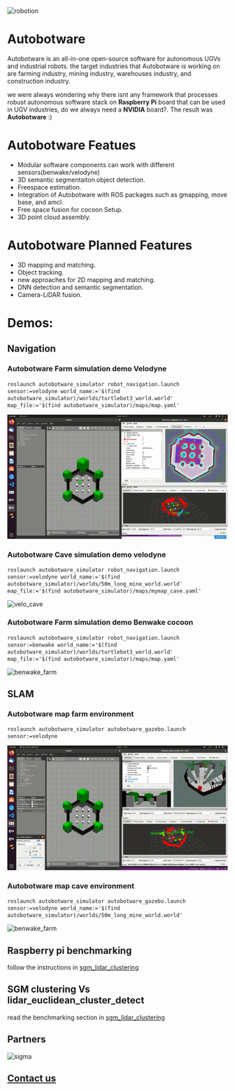 ![robotion](https://autobotware.ai/wp-content/uploads/2021/05/Asset-1@4x-e1620559830684.png)

# Autobotware
Autobotware is an all-in-one open-source software for autonomous UGVs and industrial robots. the target industries that Autobotware is working on are farming industry, mining industry, warehouses industry, and construction industry. 

we were always wondering why there isnt any framework that processes robust autonomous software stack on **Raspberry Pi** board that can be used in UGV industries, do we always need a **NVIDIA** board?. The result was **Autobotware** :)

# Autobotware Featues

- Modular software components can work with different sensors(benwake/velodyne)
- 3D semantic segmentaiton object detection.
- Freespace estimation.
- Integration of Autobotware with ROS packages such as gmapping, move base, and amcl.
- Free space fusion for cocoon Setup.
- 3D point cloud assembly.

# Autobotware Planned Features

- 3D mapping and matching.
- Object tracking.
- new approaches for 2D mapping and matching.
- DNN detection and semantic segmentation.
- Camera-LiDAR fusion.


# Demos:
## Navigation
### Autobotware Farm simulation demo Velodyne 

    roslaunch autobotware_simulator robot_navigation.launch sensor:=velodyne world_name:='$(find autobotware_simulator)/worlds/turtlebot3_world.world' map_file:='$(find autobotware_simulator)/maps/map.yaml'

![velo_farm](autobotware_simulator/docs/velodyne_farming_demo.gif)

### Autobotware Cave simulation demo velodyne

    roslaunch autobotware_simulator robot_navigation.launch sensor:=velodyne world_name:='$(find autobotware_simulator)/worlds/50m_long_mine_world.world' map_file:='$(find autobotware_simulator)/maps/mymap_cave.yaml'

![velo_cave](autobotware_simulator/docs/velodyne_cave.gif)

### Autobotware Farm simulation demo Benwake cocoon

    roslaunch autobotware_simulator robot_navigation.launch sensor:=benwake world_name:='$(find autobotware_simulator)/worlds/turtlebot3_world.world' map_file:='$(find autobotware_simulator)/maps/map.yaml'

![benwake_farm](autobotware_simulator/docs/benwake_farming_demo.gif)

## SLAM

### Autobotware map farm environment

    roslaunch autobotware_simulator autobotware_gazebo.launch sensor:=velodyne

![benwake_farm](autobotware_simulator/docs/slam_farm.gif)


### Autobotware map cave environment

    roslaunch autobotware_simulator autobotware_gazebo.launch sensor:=velodyne world_name:='$(find autobotware_simulator)/worlds/50m_long_mine_world.world' 

![benwake_farm](autobotware_simulator/docs/slam_cave.gif)

## Raspberry pi benchmarking

 follow the instructions in [sgm_lidar_clustering](sgm_lidar_clustering/README.md)

## SGM clustering Vs lidar_euclidean_cluster_detect

 read the benchmarking section in [sgm_lidar_clustering](sgm_lidar_clustering/README.md)


## Partners
![sigma](https://autobotware.ai/wp-content/uploads/2021/05/sigma_headerlogo_inverted.png)


## [Contact us](https://autobotware.ai/#conatct-us)
